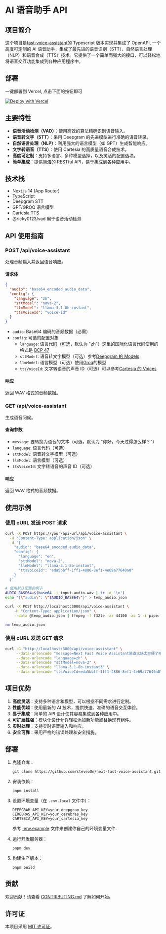 # AI 语音助手 API

## 项目简介

这个项目是[fast-voice-assistant](https://github.com/dsa/fast-voice-assistant.git)的 Typescript 版本实现并集成了 OpenAPI, 一个高度可定制的 AI 语音助手，集成了最先进的语音识别（STT）、自然语言处理（NLP）和语音合成（TTS）技术。它提供了一个简单而强大的接口，可以轻松地将语音交互功能集成到各种应用程序中。

## 部署

一键部署到 Vercel, 点击下面的按钮即可

[![Deploy with Vercel](https://vercel.com/button)](https://vercel.com/new/clone?repository-url=https%3A%2F%2Fgithub.com%2FsteveoOn%2Fnext-fast-voice-assistant.git&env=DEEPGRAM_API_KEY,CEREBRAS_API_KEY,CARTESIA_API_KEY&envDescription=API%20keys%20for%20Deepgram%2C%20Cerebras%2C%20and%20Cartesia&envLink=https%3A%2F%2Fdocs.cartesia.ai%2F%23%2Fgetting-started%2Fsetting-up-api-keys&project-name=next-fast-voice-assistant&repo-name=next-fast-voice-assistant)

## 主要特性

- **语音活动检测（VAD）**：使用高效的算法精确识别语音输入。
- **语音转文字（STT）**：采用 Deepgram 的先进模型进行准确的语音转录。
- **自然语言处理（NLP）**：利用强大的语言模型（如 GPT）生成智能响应。
- **文字转语音（TTS）**：使用 Cartesia 的高质量语音合成技术。
- **高度可定制**：支持多语言、多种模型选择，以及灵活的配置选项。
- **简单集成**：提供简洁的 RESTful API，易于集成到各种应用中。

## 技术栈

- Next.js 14 (App Router)
- TypeScript
- Deepgram STT
- GPT/GROQ 语言模型
- Cartesia TTS
- @ricky0123/vad 用于语音活动检测

## API 使用指南

### POST /api/voice-assistant

处理音频输入并返回语音响应。

#### 请求体

```json
{
  "audio": "base64_encoded_audio_data",
  "config": {
    "language": "zh",
    "sttModel": "nova-2",
    "llmModel": "llama-3.1-8b-instant",
    "ttsVoiceId": "voice-id"
  }
}
```

- `audio`: Base64 编码的音频数据（必需）
- `config`: 可选的配置对象
  - `language`: 语言代码（可选，默认为 "zh"）这里的国际化语言代码使用的格式是 [BCP 47](https://en.wikipedia.org/wiki/IETF_language_tag)
  - `sttModel`: 语音转文字模型（可选）参考[Deepgram 的 Models](https://developers.deepgram.com/docs/models)
  - `llmModel`: 语言模型（可选）使用[Groq](https://console.groq.com/docs/models)的模型
  - `ttsVoiceId`: 文字转语音的声音 ID（可选）可以参考[Cartesia 的 Voices](https://play.cartesia.ai/library)

#### 响应

返回 WAV 格式的音频数据。

### GET /api/voice-assistant

生成语音问候。

#### 查询参数

- `message`: 要转换为语音的文本（可选，默认为 "你好，今天过得怎么样？"）
- `language`: 语言代码（可选）
- `sttModel`: 语音转文字模型（可选）
- `llmModel`: 语言模型（可选）
- `ttsVoiceId`: 文字转语音的声音 ID（可选）

#### 响应

返回 WAV 格式的音频数据。

## 使用示例

### 使用 cURL 发送 POST 请求

```bash
curl -X POST https://your-api-url/api/voice-assistant \
  -H "Content-Type: application/json" \
  -d '{
    "audio": "base64_encoded_audio_data",
    "config": {
      "language": "en",
      "sttModel": "nova-2",
      "llmModel": "llama-3.1-8b-instant",
      "ttsVoiceId": "eda5bbff-1ff1-4886-8ef1-4e69a77640a0"
    }
  }'

# 使用默认配置的例子
AUDIO_BASE64=$(base64 -i input-audio.wav | tr -d '\n')
echo "{\"audio\": \"$AUDIO_BASE64\"}" > temp_audio.json

curl -X POST http://localhost:3000/api/voice-assistant \
    -H "Content-Type: application/json" \
    --data @temp_audio.json | ffmpeg -f f32le -ar 44100 -ac 1 -i pipe: output4.wav

rm temp_audio.json
```

### 使用 cURL 发送 GET 请求

```bash
curl -G "http://localhost:3000/api/voice-assistant" \
     --data-urlencode "message=Next Fast Voice Assistant简直太快太方便了吧？" \
     --data-urlencode "language=zh" \
     --data-urlencode "sttModel=nova-2" \
     --data-urlencode "llama-3.1-8b-instant3" \
     --data-urlencode "ttsVoiceId=eda5bbff-1ff1-4886-8ef1-4e69a77640a0" | ffmpeg -f f32le -ar 44100 -ac 1 -i pipe: voice.wav
```

## 项目优势

1. **高度灵活**：支持多种语言和模型，可以根据不同需求进行定制。
2. **性能优越**：使用最新的 AI 技术，提供快速、准确的语音交互体验。
3. **易于集成**：简单的 API 设计使其容易集成到各种应用中。
4. **可扩展性强**：模块化设计允许轻松添加新功能或替换现有组件。
5. **实时处理**：支持实时语音输入和响应。
6. **安全可靠**：采用严格的错误处理和安全措施。

## 部署

1. 克隆仓库：

   ```
   git clone https://github.com/steveoOn/next-fast-voice-assistant.git
   ```

2. 安装依赖：

   ```
   pnpm install
   ```

3. 设置环境变量（在 `.env.local` 文件中）：

   ```
   DEEPGRAM_API_KEY=your_deepgram_key
   CEREBRAS_API_KEY=your_cerebras_key
   CARTESIA_API_KEY=your_cartesia_key
   ```

   参考 [.env.example](./.env.example) 文件来创建你自己的环境变量文件.

4. 运行开发服务器：

   ```
   pnpm dev
   ```

5. 构建生产版本：
   ```
   pnpm build
   ```

## 贡献

欢迎贡献！请查看 [CONTRIBUTING.md](CONTRIBUTING.md) 了解如何开始。

## 许可证

本项目采用 [MIT 许可证](LICENSE)。
